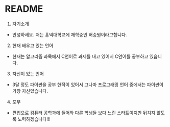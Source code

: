 README
=============

1. 자기소개
* 안녕하세요. 저는 홍익대학교에 재학중인 허승원이라고합니다.

2. 현재 배우고 있는 언어
* 현재는 알고리즘 과목에서 C언어로 과제를 내고 있어서 C언어를 공부하고 있습니다.

3. 자신이 있는 언어
* 3달 정도 파이썬을 공부 한적이 있어서 그나마 프로그래밍 언어 중에서는 파이썬이 가장 자신있습니다.

4. 포부
* 편입으로 컴퓨터 공학과에 들어와 다른 학생들 보다 느린 스타트이지만 뒤치지 않도록 노력하겠습니다!!!